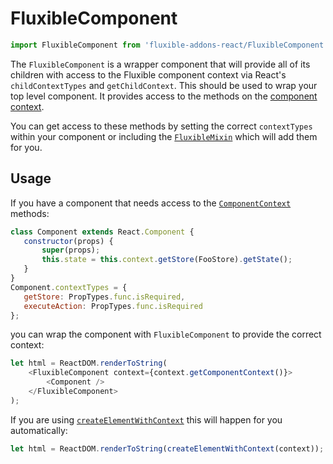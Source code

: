 # FluxibleComponent

```js
import FluxibleComponent from 'fluxible-addons-react/FluxibleComponent';
```

The `FluxibleComponent` is a wrapper component that will provide all of its children with access to the Fluxible component
context via React's `childContextTypes` and `getChildContext`. This should be used to wrap your top level component. It provides access to the methods on the [component context](../../../../packages/fluxible/docs/api/Components.md#component-context).

 You can get access to these methods by setting the correct `contextTypes` within your component or including the [`FluxibleMixin`](./FluxibleMixin.md) which will add them for you.

## Usage

If you have a component that needs access to the [`ComponentContext`](../../../../packages/fluxible/docs/api/Components.md#component-context) methods:

 ```js
class Component extends React.Component {
    constructor(props) {
        super(props);
        this.state = this.context.getStore(FooStore).getState();
    }
}
Component.contextTypes = {
    getStore: PropTypes.func.isRequired,
    executeAction: PropTypes.func.isRequired
};
```

you can wrap the component with `FluxibleComponent` to provide the correct context:

```js
let html = ReactDOM.renderToString(
    <FluxibleComponent context={context.getComponentContext()}>
        <Component />
    </FluxibleComponent>
);
```

If you are using [`createElementWithContext`](./createElementWithContext.md) this will happen for you automatically:

```js
let html = ReactDOM.renderToString(createElementWithContext(context));
```

